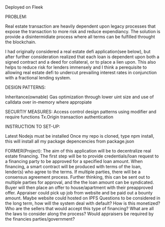Deployed on Fleek

PROBLEM:

Real estate transaction are heavily dependent upon legacy processes that expose the transaction to more risk and reduce expendiancy.
The solution is provide a disintermidiate process where all terms can be fulfilled throught the blockchain.

I had originally considered a real estate defi application(see below), but after further consideration realized that each loan is dependent upon 
both a signed contract and a deed for collateral, or to place a lien upon. This also helps to reduce risk for lenders immensely and I think a perequisite to allowing real estate defi
to undercut prevailing interest rates in conjunction with a fractional lending system.


DESIGN PATTERNS:

Inheritance(ownable)
Gas optimization through lower uint size and use of calldata over in-memory where appropiate

SECURTIY MEASURES:
Access control design patterns using modifier and require functions
Tx.Origin transaction authentication

INSTRUCTION TO SET-UP:

Latest Nodejs must be installed
Once my repo is cloned, type npm install, this will install all my package depencencies from package.json

FORMER(Project): The aim of this application will be to decentralize real estate financing.
The first step will be to provide credentials/loan request to a financing party to be approved for a specified loan amount.
When financing, a smart contract will be produced with terms of the loan, lender(s) who agree to the terms. If multiple parties, there will be a consensus agreement process.
Further thinking, this can be sent out to multiple parties for approval, and the the loan amount can be syndicated. Buyer will then place an offer to house/apartment with their preapproved offer. Appraiser could pick up job from website and be paid out a bounty amount. Maybe website could hosted on IPFS
Questions to be considered in the long term, how will the system deal with default? How is this monetized? Who are the sellers that would accept this type of financing? What are all the laws to consider along the process? Would appraisers be required by the financies parties/government?
